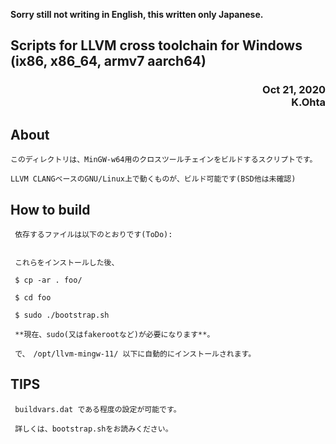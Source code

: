 **Sorry still not writing in English, this written only Japanese.**

<H2>Scripts for LLVM cross toolchain for Windows (ix86, x86_64, armv7 aarch64)</H2>
<div align="right">
<H3>Oct 21, 2020<BR>
K.Ohta <whatisthis.sowhat@gmail.com></H3>
</div>


## About

    このディレクトリは、MinGW-w64用のクロスツールチェインをビルドするスクリプトです。
    
    LLVM CLANGベースのGNU/Linux上で動くものが、ビルド可能です(BSD他は未確認)

## How to build

     依存するファイルは以下のとおりです(ToDo):
     
     
     これらをインストールした後、
     
     $ cp -ar . foo/
     
     $ cd foo
     
     $ sudo ./bootstrap.sh
     
     **現在、sudo(又はfakerootなど)が必要になります**。

     で、　/opt/llvm-mingw-11/ 以下に自動的にインストールされます。


## TIPS     
   
     buildvars.dat である程度の設定が可能です。
     
     詳しくは、bootstrap.shをお読みください。